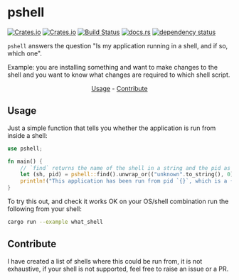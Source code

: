 <!-- markdownlint-configure-file {
  "MD033": false,
  "MD041": false
} -->

# pshell

[![Crates.io](https://img.shields.io/crates/l/pshell)](https://github.com/a1ecbr0wn/pshell/blob/main/LICENSE) [![Crates.io](https://img.shields.io/crates/v/pshell)](https://crates.io/crates/pshell) [![Build Status](https://github.com/a1ecbr0wn/pshell/workflows/CI%20Build/badge.svg)](https://github.com/a1ecbr0wn/pshell/actions/workflows/build.yml) [![docs.rs](https://img.shields.io/docsrs/pshell)](https://docs.rs/pshell) [![dependency status](https://deps.rs/repo/github/a1ecbr0wn/pshell/status.svg)](https://deps.rs/repo/github/a1ecbr0wn/pshell)

`pshell` answers the question "Is my application running in a shell, and if so, which one".

Example: you are installing something and want to make changes to the shell and you want to know what changes are required to which shell script.

<div align="center">

[Usage](#usage) - [Contribute](#contribute)

</div>

## Usage

Just a simple function that tells you whether the application is run from inside a shell:

``` rust
use pshell;

fn main() {
    // `find` returns the name of the shell in a string and the pid as a u32
    let (sh, pid) = pshell::find().unwrap_or(("unknown".to_string(), 0));
    println!("This application has been run from pid `{}`, which is a {} shell", pid, sh);
}
```

To try this out, and check it works OK on your OS/shell combination run the following from your shell:

``` bash
cargo run --example what_shell
```

## Contribute

I have created a list of shells where this could be run from, it is not exhaustive, if your shell is not supported, feel free to raise an issue or a PR.
